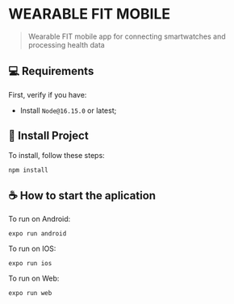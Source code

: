 # WEARABLE FIT MOBILE

> Wearable FIT mobile app for connecting smartwatches and processing health data

## 💻 Requirements

First, verify if you have:

* Install `Node@16.15.0` or latest;

## 🚀 Install Project

To install, follow these steps:

```
npm install
```

## ☕ How to start the aplication

To run on Android:
```
expo run android
```

To run on IOS:
```
expo run ios
```

To run on Web:
```
expo run web
```
